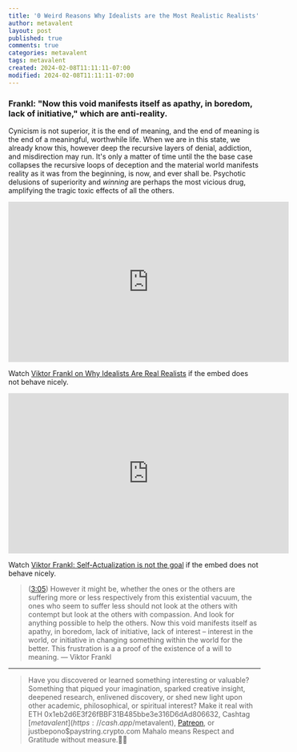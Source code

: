 ```yaml
---
title: '0 Weird Reasons Why Idealists are the Most Realistic Realists'
author: metavalent
layout: post
published: true
comments: true
categories: metavalent
tags: metavalent
created: 2024-02-08T11:11:11-07:00
modified: 2024-02-08T11:11:11-07:00
---
```


### Frankl: "Now this void manifests itself as apathy, in boredom, lack of initiative," which are anti-reality.

Cynicism is not superior, it is the end of meaning, and the end of meaning is the end of a meaningful, worthwhile life. When we are in this state, we already know this, however deep the recursive layers of denial, addiction, and misdirection may run. It's only a matter of time until the the base case collapses the recursive loops of deception and the material world manifests reality as it was from the beginning, is now, and ever shall be. Psychotic delusions of superiority and *winning* are perhaps the most vicious drug, amplifying the tragic toxic effects of all the others.

<!-- YouTube Player -->
<iframe loading="lazy" id="ytplayer" type="text/html" class="center" width="560" height="320" src="https://www.youtube.com/embed/loay2imHq5E" frameborder="0"></iframe>

Watch [Viktor Frankl on Why Idealists Are Real Realists](https://youtu.be/loay2imHq5E) if the embed does not behave nicely.

<!-- YouTube Player -->
<iframe loading="lazy" id="ytplayer" type="text/html" class="center" width="560" height="320" src="https://www.youtube.com/embed/OL8DyVusLeE" frameborder="0"></iframe>

Watch [Viktor Frankl\: Self-Actualization is not the goal](https://youtu.be/OL8DyVusLeE) if the embed does not behave nicely.

> ([3:05](https://youtu.be/OL8DyVusLeE?t=3m16s)) However it might be, whether the ones or the others are suffering more or less respectively from this existential vacuum, the ones who seem to suffer less should not look at the others with contempt but look at the others with compassion. And look for anything possible to help the others. Now this void manifests itself as apathy, in boredom, lack of initiative, lack of interest &ndash; interest in the world, or initiative in changing something within the world for the better. This frustration is a a proof of the existence of a will to meaning. &mdash; Viktor Frankl


---
> Have you discovered or learned something interesting or valuable? Something that piqued your imagination, sparked creative insight, deepened research, enlivened discovery, or shed new light upon other academic, philosophical, or spiritual interest? Make it real with ETH 0x1eb2d6E3f26fBBF31B485bbe3e316D6dAd806632, Cashtag [$metavalent](https://cash.app/$metavalent), [Patreon](https://patreon.com/metavalent), or justbepono$paystring.crypto.com Mahalo means Respect and Gratitude without measure.🙏🏼

